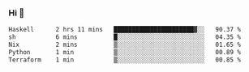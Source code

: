 ### Hi 👋

<!--START_SECTION:waka-->

```txt
Haskell      2 hrs 11 mins   ██████████████████████▓░░   90.37 %
sh           6 mins          █░░░░░░░░░░░░░░░░░░░░░░░░   04.35 %
Nix          2 mins          ▒░░░░░░░░░░░░░░░░░░░░░░░░   01.65 %
Python       1 min           ▒░░░░░░░░░░░░░░░░░░░░░░░░   00.89 %
Terraform    1 min           ▒░░░░░░░░░░░░░░░░░░░░░░░░   00.85 %
```

<!--END_SECTION:waka-->
